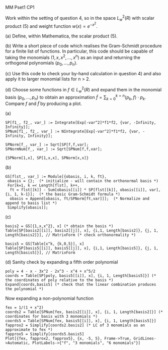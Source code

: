MM Pset1 CP1

Work within the setting of question 4, so in the space $L^2_w(R)$ with scalar product (5) and weight function $w(x) = e^{−x^2}$.

(a) Define, within Mathematica, the scalar product (5).

(b) Write a short piece of code which realises the Gram-Schmidt procedure for a finite list of functions. In particular, this code should be capable of taking the monomials $(1, x, x^2, . . . , x^n)$ as an input and returning the orthogonal polynomials $(p_0, . . . , p_n)$.

(c) Use this code to check your by-hand calculation in question 4) and also apply it to larger monomial lists for n > 2.

(d) Choose some functions in $f ∈ L^2_w(R)$ and expand them in the monomial basis $(p_0, . . . , p_n)$ to obtain an approximation $\widetilde{f} = \sum{_{k=0}^{k=n}} ⟨p_k,f⟩ \cdot p_k$. Compare $f$ and $\widetilde{f}$ by producing a plot.

(a)
 ```wolfram
SP[f1_, f2_, var_] := Integrate[Exp[-var^2]*f1*f2, {var, -Infinity, Infinity}];
SPNum[f1_, f2_, var_] := NIntegrate[Exp[-var^2]*f1*f2, {var, -Infinity, Infinity}];

SPNorm[f_, var_] := Sqrt[SP[f,f,var];
SPNormNum[f_, var_] := Sqrt[SPNum[f,f,var];

{SPNorm[1,x], SP[1,x,x], SPNorm[x,x]}
```

(b)
 ```wolfram
GS[flst_, var_] := Module[{obasis, i, k, ft},
  obasis = {};  (* initialize - will contain the orthonormal basis *)
  For[k=1, k =< Length[flst], k++,
   ft = flst[[k]] - Sum[obasis[[i]] * SP[flst[[k]], obasis[[i]], var], {i, 1, k-1}];  (* the basic Gram-Schmidt formula *)
   obasis = Append[obasis, ft/SPNorm[ft,var]]];  (* Normalize and append to basis list *)
  Simplify[obasis]];
```
 
(c)
 ```wolfram
basis2 = GS[{1,x,x^2}, x] (* obtain the basis *)
Table[SP[basis2[[i]], basis2[[j]], x], {i,1, Length[basis2]}, {j, 1, Length[basis2]}], // MatrixForm (* check orthonormality *)

basis5 = GS[Table[x^k, {k,0,5}], x]
Table[SP[basis5[[i]], basis5[[j]], x], {i,1, Length[basis5]}, {j, 1, Length[basis5]}], // MatrixForm
```

(d)
Sanity check by expanding a fifth order polynomial
```wolfram
poly = 4 - x - 3x^2 - 2x^3 - x^4 + x^5/2
coords = Table[SP[poly, basis5[[i]], x], {i, 1, Length[basis5]}] (* the coordinates of poly relative to the basis *)
Expand[coords,basis5] (* check that the linear combination produces the polynomial *)
```
Now expanding a non-polynomial function
```wolfram
fex = 1/(1 + x^2)
coords2 = Table[SPNum[fex, basis2[[i]], x], {i, 1, Length[basis2]}] (* coordinates for basis with 3 monomials *)
coords5 = Table[SPNum[fex, basis5[[i]], x], {i, 1, Length[basis5]}]
fapprox2 = Simplify[coords2.basis2] (* LC of 3 monomials as an approximate to fex *)
fapprox5 = Simplify[coords5.basis5]
Plot[{fex, fapprox2, fapprox5}, {x, -5, 5}, Frame->True, GridLines->Automatic, PlotLabels->{"f", "3 monomials", "6 monomials"}]
```
